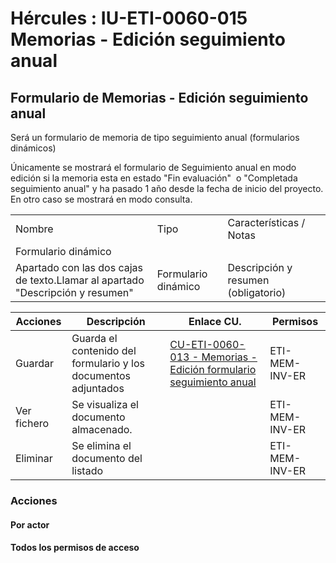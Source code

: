 # Hércules : IU\-ETI\-0060\-015 Memorias \- Edición seguimiento anual



## Formulario de Memorias \- Edición seguimiento anual

Será un formulario de memoria de tipo seguimiento anual (formularios dinámicos)

Únicamente se mostrará el formulario de Seguimiento anual en modo edición si la memoria esta en estado "Fin evaluación"  o "Completada seguimiento anual" y ha pasado 1 año desde la fecha de inicio del proyecto. En otro caso se mostrará en modo consulta.



|  | | |
| --- | --- | --- |
| Nombre | Tipo | Características / Notas |
| Formulario dinámico | | |
| Apartado con las dos cajas de texto.Llamar al apartado "Descripción y resumen" | Formulario dinámico | Descripción y resumen (obligatorio) |

  


  




| Acciones | Descripción | Enlace CU. | Permisos |
| --- | --- | --- | --- |
| Guardar | Guarda el contenido del formulario y los documentos adjuntados | [CU\-ETI\-0060\-013 \- Memorias \- Edición formulario seguimiento anual](https://confluence.um.es/confluence/pages/viewpage.action?pageId=89623684 "https://confluence.um.es/confluence/pages/viewpage.action?pageId=89623684") | ETI\-MEM\-INV\-ER |
| Ver fichero | Se visualiza el documento almacenado. |  | ETI\-MEM\-INV\-ER |
| Eliminar | Se elimina el documento del listado |  | ETI\-MEM\-INV\-ER |

  


### Acciones

#### Por actor

#### Todos los permisos de acceso




